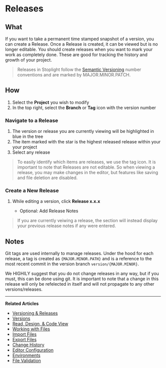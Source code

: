 # Releases

## What

If you want to take a permanent time stamped snapshot of a version, you can create a Release. Once a Release is created, it can be viewed but is no longer editable. You should create releases when you want to mark your work as completely done. These are good for tracking the history and growth of your project.

> Releases in Stoplight follow the [Semantic Versioning](https://semver.org/) number conventions and are marked by MAJOR.MINOR.PATCH.

## How

1.  Select the **Project** you wish to modify
2.  In the top right, select the **Branch** or **Tag** icon with the version
    number

### Navigate to a Release

1.  The version or release you are currently viewing will be highlighted in blue in the tree
2.  The item marked with the star is the highest released release within your your project
3.  Select any release

> To easily identify which items are releases, we use the tag icon. It is important to note that Releases are not editable. So when viewing a release, you may make changes in the editor, but features like saving and file deletion are disabled.

### Create a New Release

1.  While editing a version, click **Release x.x.x**

    - Optional: Add Release Notes

> If you are currently veiwing a release, the section will instead display your previous release notes if any were entered.

## Notes

Git tags are used internally to manage releases. Under the hood for each release, a tag is created as `{MAJOR.MINOR.PATH}` and is a reference to the most recent commit in the version branch `version/{MAJOR.MINOR}`.

We HIGHILY suggest that you do not change releases in any way, but if you must, this can be done using git. It is important to note that a change in this release will only be refelected in itself and will not propagate to any other versions/releases.

---

**Related Articles**

- [Versioning & Releases](./introduction.md)
- [Versions](./versions.md)
- [Read, Design, & Code View](/platform/editor-basics/read-design-code-view)
- [Working with Files](/platform/editor-basics/working-with-files)
- [Import Files](/platform/editor-basics/import-files)
- [Export Files](/platform/editor-basics/export-files)
- [Change History](/platform/editor-basics/change-history)
- [Editor Configuration](/platform/editor-basics/editor-configuration)
- [Environments](/platform/editor-basics/environments)
- [File Validation](/platform/editor-basics/file-validation)
